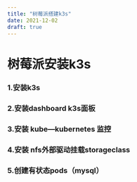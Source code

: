 ```yaml
---
title: "树莓派搭建k3s"
date: 2021-12-02
draft: true
---
```


# 树莓派安装k3s
### 1.安装k3s

### 2.安装dashboard k3s面板

### 3.安装 kube—kubernetes 监控

### 4.安装 nfs外部驱动挂载storageclass

### 5.创建有状态pods（mysql）